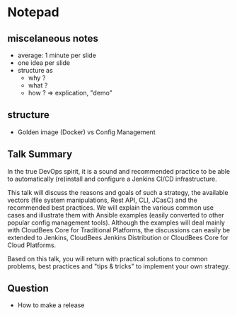 # Notepad

## miscelaneous notes

* average: 1 minute per slide
* one idea per slide
* structure as 
    * why ?
    * what ?
    * how ? => explication, "demo"

## structure
* Golden image (Docker) vs Config Management

## Talk Summary

In the true DevOps spirit, it is a sound and recommended practice to be able to automatically (re)install and configure a Jenkins CI/CD infrastructure.

This talk will discuss the reasons and goals of such a strategy, the available vectors (file system manipulations, Rest API, CLI, JCasC) and the recommended best practices. We will explain the various common use cases and illustrate them with Ansible examples (easily converted to other popular config management tools). Although the examples will deal mainly with CloudBees Core for Traditional Platforms, the discussions can easily be extended to Jenkins, CloudBees Jenkins Distribution or CloudBees Core for Cloud Platforms.

Based on this talk, you will return with practical solutions to common problems, best practices and "tips & tricks" to implement your own strategy.

## Question 

* How to make a release
